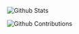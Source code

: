 ![Github Stats](https://greptile-stats.vercel.app/api/widget/destro1t/stats)

![Github Contributions](https://greptile-stats.vercel.app/api/widget/destro1t/contributions)